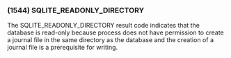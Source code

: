 ### (1544\) SQLITE\_READONLY\_DIRECTORY



 The SQLITE\_READONLY\_DIRECTORY result code indicates that the database
 is read\-only because process does not have permission to create
 a journal file in the same directory as the database and the creation of
 a journal file is a prerequisite for writing.




